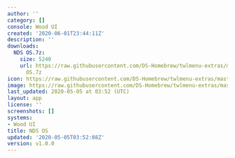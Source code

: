 ```yaml
---
author: ''
category: []
console: Wood UI
created: '2020-06-01T23:44:11Z'
description: ''
downloads:
  NDS OS.7z:
    size: 5240
    url: https://raw.githubusercontent.com/DS-Homebrew/twlmenu-extras/master/_nds/TWiLightMenu/akmenu/themes/NDS
      OS.7z
icon: https://raw.githubusercontent.com/DS-Homebrew/twlmenu-extras/master/unistore/icons/ak.png
image: https://raw.githubusercontent.com/DS-Homebrew/twlmenu-extras/master/unistore/icons/ak.png
last_updated: 2020-05-05 at 03:52 (UTC)
layout: app
license: ''
screenshots: []
systems:
- Wood UI
title: NDS OS
updated: '2020-05-05T03:52:08Z'
version: v1.0.0
---
```

